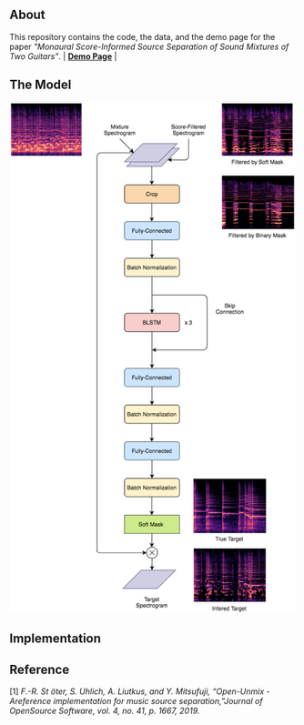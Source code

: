 ## About

This repository contains the code, the data, and the demo page for the paper *"Monaural Score-Informed Source Separation of Sound Mixtures of Two Guitars"*. | [**Demo Page**](https://chiahohsiung.github.io/Score-Informed-SS-on-Guitars/) | 


## The Model
![Score-Informed Model](/images/model_and_spec.png)
## Implementation

## Reference
[1] *F.-R. St ̈oter, S. Uhlich, A. Liutkus, and Y. Mitsufuji, “Open-Unmix - Areference implementation for music source separation,”Journal of OpenSource Software, vol. 4, no. 41, p. 1667, 2019.*




